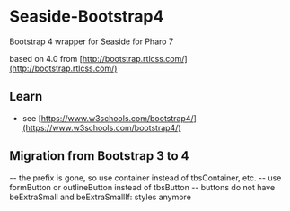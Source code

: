 # Seaside-Bootstrap4
Bootstrap 4 wrapper for Seaside for Pharo 7

based on 4.0 from [http://bootstrap.rtlcss.com/](http://bootstrap.rtlcss.com/)

## Learn
- see [https://www.w3schools.com/bootstrap4/](https://www.w3schools.com/bootstrap4/)

## Migration from Bootstrap 3 to 4

-- the prefix is gone, so use container instead of tbsContainer, etc.
-- use formButton or outlineButton instead of tbsButton
-- buttons do not have beExtraSmall and beExtraSmallIf: styles anymore
